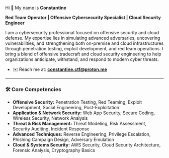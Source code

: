 Hi 👋 My name is **Constantine**  

**Red Team Operator | Offensive Cybersecurity Specialist | Cloud Security Engineer**  

I am a cybersecurity professional focused on offensive security and cloud defense. My expertise lies in simulating advanced adversaries, uncovering vulnerabilities, and strengthening both on-premise and cloud infrastructures through penetration testing, exploit development, and red team operations. I bring a blend of offensive tradecraft and cloud security engineering to help organizations anticipate, withstand, and respond to modern cyber threats.  

* ✉️ Reach me at: **constantine.ctf@proton.me**  

---

### 🛠️ Core Competencies
- **Offensive Security:** Penetration Testing, Red Teaming, Exploit Development, Social Engineering, Post-Exploitation  
- **Application & Network Security:** Web App Security, Secure Coding, Wireless Security, Network Analysis  
- **Threat & Risk Management:** Threat Modeling, Risk Assessment, Security Auditing, Incident Response  
- **Advanced Techniques:** Reverse Engineering, Privilege Escalation, Phishing Campaign Design, Adversary Emulation  
- **Cloud & Systems Security:** AWS Security, Cloud Security Architecture, Forensic Analysis, Cryptography Basics  
